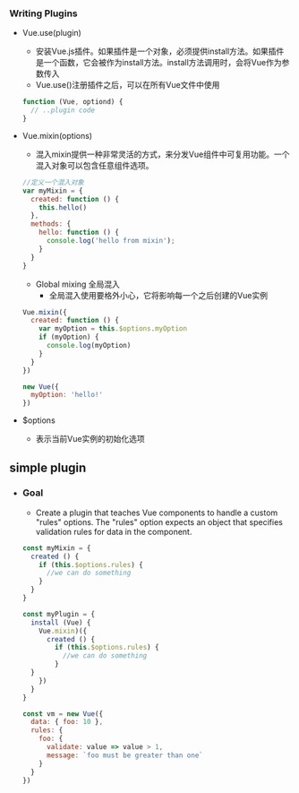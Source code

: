### Writing Plugins

- Vue.use(plugin)

  - 安装Vue.js插件。如果插件是一个对象，必须提供install方法。如果插件是一个函数，它会被作为install方法。install方法调用时，会将Vue作为参数传入
  - Vue.use()注册插件之后，可以在所有Vue文件中使用

  ```js
  function (Vue, optiond) {
    // ..plugin code
  }
  ```

  

- Vue.mixin(options) 

  - 混入mixin提供一种非常灵活的方式，来分发Vue组件中可复用功能。一个混入对象可以包含任意组件选项。

  ```js
  //定义一个混入对象
  var myMixin = {
    created: function () {
      this.hello()
    },
    methods: {
      hello: function () {
        console.log('hello from mixin');
      }
    }
  }
  ```

  - Global mixing 全局混入
    - 全局混入使用要格外小心，它将影响每一个之后创建的Vue实例

  ```js
  Vue.mixin({
    created: function () {
      var myOption = this.$options.myOption
      if (myOption) {
        console.log(myOption)
      }
    }
  })
  
  new Vue({
    myOption: 'hello!'
  })
  ```

  

- $options
  - 表示当前Vue实例的初始化选项



## simple plugin

- ### Goal

  - Create a plugin that teaches Vue components to handle a custom "rules" options. The "rules" option expects an object that specifies validation rules for data in the component.

  ```js
  const myMixin = {
    created () {
      if (this.$options.rules) {
        //we can do something
      }
    }
  }
  
  const myPlugin = {
    install (Vue) {
      Vue.mixin)({
        created () {
          if (this.$options.rules) {
            //we can do something
          }
    }
      })
    }
  }
  
  const vm = new Vue({
    data: { foo: 10 },
    rules: {
      foo: {
        validate: value => value > 1,
        message: `foo must be greater than one`
      }
    }
  }) 
  ```

  